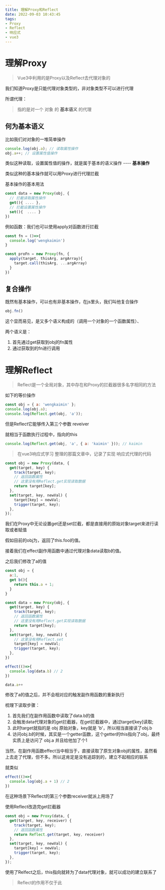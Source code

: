 ```yaml
---
title: 理解Proxy和Reflect
date: 2022-09-03 10:43:45
tags:
- Proxy
- Reflect
- 响应式
- vue3
---
```


# 理解Proxy

> Vue3中利用的是Proxy以及Reflect去代理对象的

我们知道Proxy是只能代理对象类型的，非对象类型不可以进行代理

所谓代理：

> 指的是对一个 对象 的 **基本语义** 的代理

## 何为基本语义

比如我们对对象的一堆简单操作

```js
console.log(obj.a); // 读取属性操作
obj.a++; // 设置属性值操作
```

类似这种读取，设置属性值的操作，就是属于基本的语义操作 ---- **基本操作**

类似这种的基本操作就可以用Proxy进行代理拦截

基本操作的基本用法

```js
const data = new Proxy(obj, {
  // 拦截读取属性操作
  get(){ .... },
  // 拦截设置属性操作
  set(){  .... }
})
```



例如函数：我们也可以使用apply对函数进行拦截

```js
const fn = ()=>{
  console.log('wengkaimin')
}

const proFn = new Proxy(fn, {
  apply(target, thisArg, argArray){
    target.call(thisArg, ...argArray)
  }
})
```



## 复合操作

既然有基本操作，可以也有非基本操作，在js里头，我们叫他复合操作

```js
obj.fn()
```

这个显而易见，是又多个语义构成的（调用一个对象的一个函数属性）、

两个语义是：

1. 首先通过get获取到obj的fn属性
2. 通过获取到的fn进行调用



# 理解Reflect

> Reflect是一个全局对象，其中存在和Proxy的拦截器很多名字相同的方法

如下的等价操作

```js
const obj = { a: 'wengkaimin' };
console.log(obj.a);
console.log(Reflect.get(obj, 'a'));
```

但是Reflect它能够传入第三个参数 reveiver

就相当于函数执行过程中，指向的this

```js
console.log(Reflect.get(obj, 'a', { a: 'kaimin' })); // kaimin
```



> 在vue3响应式学习 整理的那篇文章中，记录了实现 响应式代理的代码

```js
const obj = new Proxy(data, {
  get(target, key) {
    track(target, key);
    // 返回函数属性
    // 这里没有用Reflect.get实现读取数据
    return target[key];
  },
  set(target, key, newVal) {
    target[key] = newVal;
    trigger(target, key);
  },
});
```

我们在Proxy中无论设置get还是set拦截，都是直接用的原始对象target来进行读取或者赋值



假如目前的obj为，返回了this.foo的值。

接着我们在effect副作用函数中通过代理对象data读取b的值。

之后我们修改了a的值

```js
const obj = {
  a:1,
  get b(){
    return this.a + 1;
  }
}

const data = new Proxy(obj, {
  get(target, key) {
    track(target, key);
    // 返回函数属性
    // 这里没有用Reflect.get实现读取数据
    return target[key];
  },
  set(target, key, newVal) {
    // 这里没有用Reflect.set
    target[key] = newVal;
    trigger(target, key);
  },
})

effect(()=>{
  console.log(data.b) // 2
})

data.a++
```

修改了a的值之后，并不会相对应的触发副作用函数的重新执行

梳理下读取步骤：

1. 首先我们在副作用函数中读取了data.b的值
2. 会触发data代理对象的get拦截器，在get拦截器中，通过target[key]读取;
3. 此时target就指的是 obj 原始对象，key就是 'b'，所以相当直接读了obj.b
4. 访问obj.b的时候，其实是一个getter函数，这个getter的this指向了obj，最终实质上是访问了 obj.a 并且给他加了个1

当然，在副作用函数effect当中相当于，直接读取了原生对象obj的属性，虽然看上去走了代理，但不多。所以这肯定是没有追踪到的，建立不起相应的联系

就类似

```js
effect(()=>{
  console.log(obj.a + 1) // 2
})
```

在这种场景下Reflect的第三个参数receiver就派上用场了

使用Reflect改造完get拦截器

```js
const obj = new Proxy(data, {
  get(target, key, receiver) {
    track(target, key);
    // 返回函数属性
    return Reflect.get(target, key, receiver)
  },
  set(target, key, newVal) {
    target[key] = newVal;
    trigger(target, key);
  },
});
```

使用了Relfect之后，this指向就转为了data代理对象，就可以成功的建立联系了

>  Reflect的作用不仅于此
